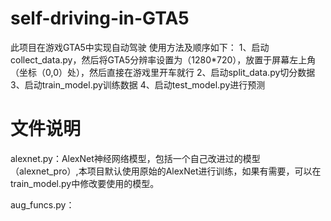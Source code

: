 # self-driving-in-GTA5
此项目在游戏GTA5中实现自动驾驶
使用方法及顺序如下：
1、启动collect_data.py，然后将GTA5分辨率设置为（1280*720），放置于屏幕左上角（坐标（0,0）处），然后直接在游戏里开车就行
2、启动split_data.py切分数据
3、启动train_model.py训练数据
4、启动test_model.py进行预测

# 文件说明
alexnet.py：AlexNet神经网络模型，包括一个自己改进过的模型（alexnet_pro）,本项目默认使用原始的AlexNet进行训练，如果有需要，可以在train_model.py中修改要使用的模型。

aug_funcs.py：
